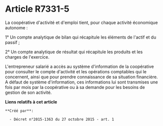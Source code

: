 # Article R7331-5

La coopérative d'activité et d'emploi tient, pour chaque activité économique autonome :

1° Un compte analytique de bilan qui récapitule les éléments de l'actif et du passif ;

2° Un compte analytique de résultat qui récapitule les produits et les charges de l'exercice.

L'entrepreneur salarié a accès au système d'information de la coopérative pour consulter le compte d'activité et les
opérations comptables qui le concernent, ainsi que pour prendre connaissance de sa situation financière. A défaut de système
d'information, ces informations lui sont transmises une fois par mois par la coopérative ou à sa demande pour les besoins de
gestion de son activité.

**Liens relatifs à cet article**

	**Créé par**:

	  - Décret n°2015-1363 du 27 octobre 2015 - art. 1
